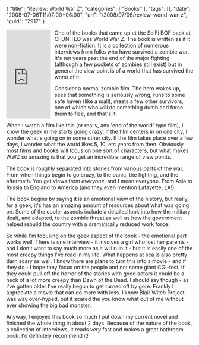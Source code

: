{
	"title": "Review: World War Z",
	"categories": [
		"Books"
	],
	"tags": [],
	"date": "2008-07-06T11:07:00+06:00",
	"url": "/2008/07/06/review-world-war-z",
	"guid": "2917"
}

<iframe src="http://rcm-na.amazon-adsystem.com/e/cm?t=raymondcamden-20&o=1&p=8&l=as1&asins=0307346617&fc1=000000&IS2=1&lt1=_top&lc1=0000FF&bc1=000000&bg1=FFFFFF&f=ifr&nou=1" style="width:120px;height:240px;padding-right:10px" scrolling="no" marginwidth="0" marginheight="0" frameborder="0" align="left"></iframe>

One of the books that came up at the SciFi BOF back at CFUNITED was World War Z. The book is written as if it were non-fiction. It is a collection of numerous interviews from folks who have survived a zombie war. It's ten years past the end of the major fighting (although a few pockets of zombies still exist) but in general the view point is of a world that has survived the worst of it. 

Consider a normal zombie film. The hero wakes up, sees that something is seriously wrong, runs to some safe haven (like a mall), meets a few other survivors, one of which who will do something dumb and force them to flee, and that's it. 

When I watch a film like this (or really, any 'end of the world' type film), I know the geek in me starts going crazy. If the film centers in on one city, I wonder what's going on in some other city. If the film takes place over a few days, I wonder what the world likes 5, 10, etc years from then. Obviously most films and books will focus on one sort of characters, but what makes WWZ so amazing is that you get an incredible range of view points. 

The book is roughly separated into stories from various parts of the war. From when things begin to go crazy, to the panic, the fighting, and the aftermath. You get views from <i>everyone</i>, and I mean everyone. From Asia to Russia to England to America (and they even mention Lafayette, LA!). 

The book begins by saying it is an emotional view of the history, but really, for a geek, it's has an amazing amount of resources about what was going on. Some of the cooler aspects include a detailed look into how the military dealt, and adapted, to the zombie threat as well as how the government helped rebuild the country with a dramatically reduced work force.

So while I'm focusing on the geek aspect of the book - the emotional part works well. There is one interview - it involves a girl who lost her parents - and I don't want to say much more as it will ruin it - but it is easily one of the most creepy things I've read in my life. What happens at sea is also pretty darn scary as well. I know there are plans to turn this into a movie - and if they do - I hope they focus on the people and not some giant CGI-fest. If they could pull off the horror of the stories with good actors it could be a heck of a lot more creepy than Dawn of the Dead. I should say though - as I've gotten older I've really begun to get turned off by gore. Frankly I appreciate a movie that can do more with less. I know Blair Witch Project was way over-hyped, but it scared the you know what out of me without ever showing the big bad monster.

Anyway, I enjoyed this book so much I put down my current novel and finished the whole thing in about 2 days. Because of the nature of the book, a collection of interviews, it reads <i>very</i> fast and makes a great bathroom book. I'd definitely recommend it!